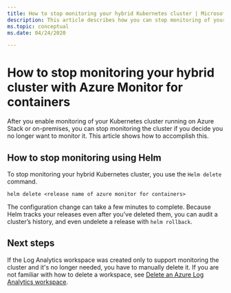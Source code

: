 ```yaml
---
title: How to stop monitoring your hybrid Kubernetes cluster | Microsoft Docs
description: This article describes how you can stop monitoring of your hybrid Kubernetes cluster with Azure Monitor for containers.
ms.topic: conceptual
ms.date: 04/24/2020

---
```


# How to stop monitoring your hybrid cluster with Azure Monitor for containers

After you enable monitoring of your Kubernetes cluster running on Azure Stack or on-premises, you can stop monitoring the cluster if you decide you no longer want to monitor it. This article shows how to accomplish this.  

## How to stop monitoring using Helm

To stop monitoring your hybrid Kubernetes cluster, you use the `Helm delete` command.

`helm delete <release name of azure monitor for containers>`

The configuration change can take a few minutes to complete.  Because Helm tracks your releases even after you’ve deleted them, you can audit a cluster’s history, and even undelete a release with `helm rollback`.

## Next steps

If the Log Analytics workspace was created only to support monitoring the cluster and it's no longer needed, you have to manually delete it. If you are not familiar with how to delete a workspace, see [Delete an Azure Log Analytics workspace](../../log-analytics/log-analytics-manage-del-workspace.md).
